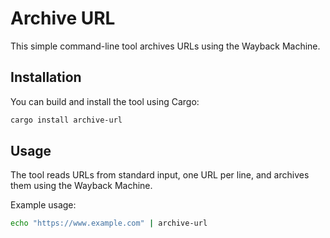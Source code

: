# Archive URL

This simple command-line tool archives URLs using the Wayback Machine.

## Installation

You can build and install the tool using Cargo:

```bash
cargo install archive-url
```

## Usage

The tool reads URLs from standard input, one URL per line, and archives them using the Wayback Machine.

Example usage:
```bash
echo "https://www.example.com" | archive-url
```

